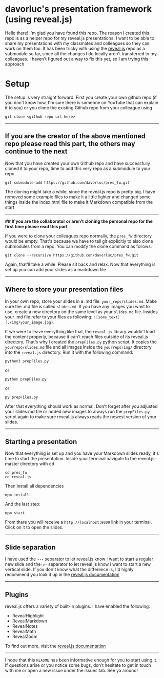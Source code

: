 # davorluc's presentation framework (using reveal.js)
Hello there! I'm glad you have found this repo. The reason I created this repo is as a helper repo for my reveal.js presentations. I want to be able to share my presentations with my classmates and colleagues so they can work on them too. It has been tricky with using the [reveal.js](https://github.com/hakimel/reveal.js) repo as a submodule so far, since all the changes I do locally aren't transferred to my colleagues. I haven't figured out a way to fix this yet, so I am trying this approach

# Setup
The setup is very straight forward. First you create your own github repo (if you don't know how, I'm sure there is someone on YouTube that can explain it to you) or you clone the existing Github repo from your colleague using

```
git clone <github repo url here>
```

---

## **If you are the creator of the above mentioned repo please read this part, the others may continue to the next**

Now that you have created your own Github repo and have successfully cloned it to your repo, time to add this very repo as a submodule to your repo.

```
git submodule add https://github.com/davorluc/pres_fw.git
```

The cloning might take a while, since the reveal.js repo is pretty big. I have removed some example files to make it a little lighter and changed some things inside the index.html file to make it Markdown compatible from the start.

---

**## If you are the collaborator or aren't cloning the personal repo for the first time please read this part**

If you were to clone your colleagues repo normally, the `pres_fw` directory would be empty. That's because we have to tell git explicitly to also clone submodules from a repo. You can modify the clone command as follows:
```
git clone --recursive https://github.con/davorluc/pres_fw.git
```

Again, that'll take a while. Please sit back and relax. Now that everything is set up you can add your slides as a markdown file

---

## Where to store your presentation files

In your own repo, store your slides in a .md file: `your_repo/slides.md`. Make sure the .md file is called `slides.md`. If you have any images you want to use, create a new directory on the same level as your `slides.md` file. Insides your .md file refer to your files as following: `![some_text](./img/your_image.jpg)`.

If we were to leave everything like that, the `reveal.js` library wouldn't load the content properly, because it can't reach files outside of its reveal.js directory. That's why I created the `prepFiles.py` python script. It copies the `yourrepo/slides.md` file and all images inside the `yourrepo/img/` directory into the `reveal.js` directory. Run it with the following command:

```
python3 prepFiles.py
```

or

```
python prepFiles.py
```

or

```
py prepFiles.py
```

After that everything should work as normal. Don't forget after you adjusted your slides.md file or added new images to always run the `prepFiles.py` script again to make sure reveal.js always reads the newest version of your slides.

---

## Starting a presentation

Now that everything is set up and you have your Markdown slides ready, it's time to start the presentation. Inside your terminal navigate to the reveal.js-master directory with cd

```
cd pres_fw
cd reveal.js
```

Then install all dependencies

```
npm install
```

And the last step:

```
npm start
```

From there you will receive a `http://localhost:8000` link in your terminal. Click on it to open the slides.

---

## Slide separation

I have used the `---` separator to let reveal.js know I want to start a regular new slide and the`-v-` separator to let reveal.js know i want to start a new vertical slide. If you don't know what the difference is, I'd highly recommend you look it up in the [reveal.js documentation](https://revealjs.com/vertical-slides/)

---

## Plugins

reveal.js offers a variety of built-in plugins. I have enabled the following:
- RevealHighlight
- RevealMarkdown
- RevealNotes
- RevealMath
- RevealZoom

To find out more, visit the [reveal.js documentation](https://revealjs.com)

---

I hope that this `README` has been informative enough for you to start using it. If questions arise or you notice some bugs, don't hesitate to get in touch with me or open a new issue under the issues tab. See ya around!
